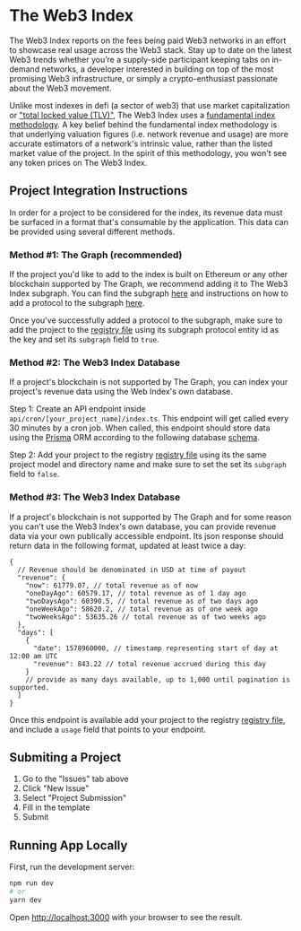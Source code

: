 # The Web3 Index

The Web3 Index reports on the fees being paid Web3 networks in an effort to showcase real usage across the Web3 stack. Stay up to date on the latest Web3 trends whether you’re a supply-side participant keeping tabs on in-demand networks, a developer interested in building on top of the most promising Web3 infrastructure, or simply a crypto-enthusiast passionate about the Web3 movement.

Unlike most indexes in defi (a sector of web3) that use market capitalization or ["total locked value (TLV)"](https://messari.io/article/how-to-interpret-total-value-locked-tvl-in-defi), The Web3 Index uses a [fundamental index methodology](https://en.wikipedia.org/wiki/Fundamentally_based_indexes). A key belief behind the fundamental index methodology is that underlying valuation figures (i.e. network revenue and usage) are more accurate estimators of a network's intrinsic value, rather than the listed market value of the project. In the spirit of this methodology, you won't see any token prices on The Web3 Index.

## Project Integration Instructions

In order for a project to be considered for the index, its revenue data must be surfaced in a format that's consumable by the application. This data can be provided using several different methods.

### Method #1: The Graph (recommended)

If the project you'd like to add to the index is built on Ethereum or any other blockchain supported by The Graph, we recommend adding it to The Web3 Index subgraph. You can find the subgraph [here](https://github.com/web3index/subgraph) and instructions on how to add a protocol to the subgraph [here](https://thegraph.com/docs/introduction).

Once you've successfully added a protocol to the subgraph, make sure to add the project to the [registry file](./registry.json) using its subgraph protocol entity id as the key and set its `subgraph` field to `true`.

### Method #2: The Web3 Index Database

If a project's blockchain is not supported by The Graph, you can index your project's revenue data using the Web Index's own database.

Step 1: Create an API endpoint inside `api/cron/[your_project_name]/index.ts`. This endpoint will get called every 30 minutes by a cron job. When called, this endpoint should store data using the [Prisma](https://www.prisma.io/docs/concepts/components/prisma-client/crud) ORM according to the following database [schema](./prisma/schema.prisma).

Step 2: Add your project to the registry [registry file](./registry.json) using its the same project model and directory name and make sure to set the set its `subgraph` field to `false`.

### Method #3: The Web3 Index Database

If a project's blockchain is not supported by The Graph and for some reason you can't use the Web3 Index's own database, you can provide revenue data via your own publically accessible endpoint. Its json response should return data in the following format, updated at least twice a day:

```
{
  // Revenue should be denominated in USD at time of payout
  "revenue": {
    "now": 61779.07, // total revenue as of now
    "oneDayAgo": 60579.17, // total revenue as of 1 day ago
    "twoDaysAgo": 60390.5, // total revenue as of two days ago
    "oneWeekAgo": 58620.2, // total revenue as of one week ago
    "twoWeeksAgo": 53635.26 // total revenue as of two weeks ago
  },
  "days": [
    {
      "date": 1578960000, // timestamp representing start of day at 12:00 am UTC
      "revenue": 843.22 // total revenue accrued during this day
    }
    // provide as many days available, up to 1,000 until pagination is supported.
  ]
}
```

Once this endpoint is available add your project to the registry [registry file](./registry.json), and include a `usage` field that points to your endpoint.

## Submiting a Project

1. Go to the "Issues" tab above
2. Click "New Issue"
3. Select "Project Submission"
4. Fill in the template
5. Submit

## Running App Locally

First, run the development server:

```bash
npm run dev
# or
yarn dev
```

Open [http://localhost:3000](http://localhost:3000) with your browser to see the result.
